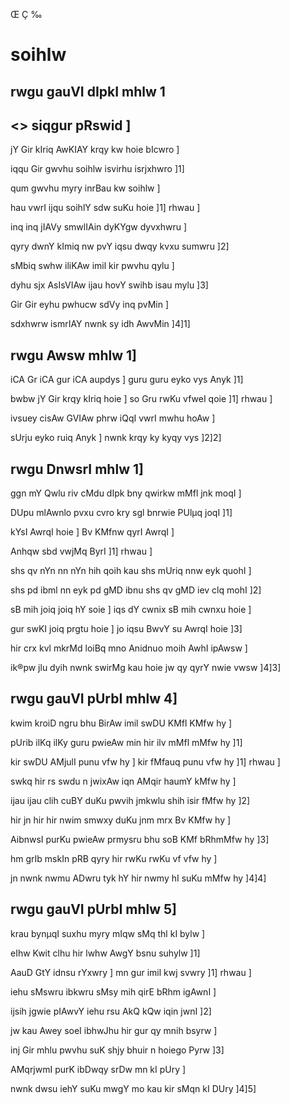 Œ Ç ‰

# soihlw

## rwgu gauVI dIpkI mhlw 1

## <> siqgur pRswid ]

jY Gir kIriq AwKIAY krqy kw hoie bIcwro ]

iqqu Gir gwvhu soihlw isvirhu isrjxhwro ]1]

qum gwvhu myry inrBau kw soihlw ]

hau vwrI ijqu soihlY sdw suKu hoie ]1] rhwau ]

inq inq jIAVy smwlIAin dyKYgw dyvxhwru ]

qyry dwnY kImiq nw pvY iqsu dwqy kvxu sumwru ]2]

sMbiq swhw iliKAw imil kir pwvhu qylu ]

dyhu sjx AsIsVIAw ijau hovY swihb isau mylu ]3]

Gir Gir eyhu pwhucw sdVy inq pvMin ]

sdxhwrw ismrIAY nwnk sy idh AwvMin ]4]1]

## rwgu Awsw mhlw 1]

iCA Gr iCA gur iCA aupdys ] guru guru eyko vys Anyk ]1]

bwbw jY Gir krqy kIriq hoie ] so Gru rwKu vfweI qoie ]1] rhwau ]

ivsuey cisAw GVIAw phrw iQqI vwrI mwhu hoAw ]

sUrju eyko ruiq Anyk ] nwnk krqy ky kyqy vys ]2]2]

## rwgu DnwsrI mhlw 1]

ggn mY Qwlu riv cMdu dIpk bny qwirkw mMfl jnk moqI ]

DUpu mlAwnlo pvxu cvro kry sgl bnrwie PUlµq joqI ]1]

kYsI AwrqI hoie ] Bv KMfnw qyrI AwrqI ]

Anhqw sbd vwjMq ByrI ]1] rhwau ]

shs qv nYn nn nYn hih qoih kau shs mUriq nnw eyk quohI ]

shs pd ibml nn eyk pd gMD ibnu shs qv gMD iev clq mohI ]2]

sB mih joiq joiq hY soie ] iqs dY cwnix sB mih cwnxu hoie ]

gur swKI joiq prgtu hoie ] jo iqsu BwvY su AwrqI hoie ]3]

hir crx kvl mkrMd loiBq mno Anidnuo moih AwhI ipAwsw ]

ik®pw jlu dyih nwnk swirMg kau hoie jw qy qyrY nwie vwsw ]4]3]

## rwgu gauVI pUrbI mhlw 4]

kwim kroiD ngru bhu BirAw imil swDU KMfl KMfw hy ]

pUrib ilKq ilKy guru pwieAw min hir ilv mMfl mMfw hy ]1]

kir swDU AMjulI punu vfw hy ] kir fMfauq punu vfw hy ]1] rhwau ]

swkq hir rs swdu n jwixAw iqn AMqir haumY kMfw hy ]

ijau ijau clih cuBY duKu pwvih jmkwlu shih isir fMfw hy ]2]

hir jn hir hir nwim smwxy duKu jnm mrx Bv KMfw hy ]

AibnwsI purKu pwieAw prmysru bhu soB KMf bRhmMfw hy ]3]

hm grIb mskIn pRB qyry hir rwKu rwKu vf vfw hy ]

jn nwnk nwmu ADwru tyk hY hir nwmy hI suKu mMfw hy ]4]4]

## rwgu gauVI pUrbI mhlw 5]

krau bynµqI suxhu myry mIqw sMq thl kI bylw ]

eIhw Kwit clhu hir lwhw AwgY bsnu suhylw ]1]

AauD GtY idnsu rYxwry ] mn gur imil kwj svwry ]1] rhwau ]

iehu sMswru ibkwru sMsy mih qirE bRhm igAwnI ]

ijsih jgwie pIAwvY iehu rsu AkQ kQw iqin jwnI ]2]

jw kau Awey soeI ibhwJhu hir gur qy mnih bsyrw ]

inj Gir mhlu pwvhu suK shjy bhuir n hoiego Pyrw ]3]

AMqrjwmI purK ibDwqy srDw mn kI pUry ]

nwnk dwsu iehY suKu mwgY mo kau kir sMqn kI DUry ]4]5]
